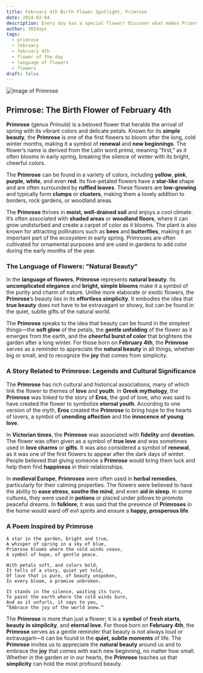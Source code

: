 ```yaml
---
title: February 4th Birth Flower Spotlight, Primrose
date: 2024-02-04
description: Every day has a special flower! Discover what makes Primrose unique as today’s birth flower and its symbolic meaning.
author: 365days
tags:
  - primrose
  - february
  - february 4th
  - flower of the day
  - language of flowers
  - flowers
draft: false
---
```


![Image of Primrose](https://cdn.pixabay.com/photo/2017/02/05/17/06/flower-2040617_1280.jpg#center)


## Primrose: The Birth Flower of February 4th

**Primrose** (genus _Primula_) is a beloved flower that heralds the arrival of spring with its vibrant colors and delicate petals. Known for its **simple beauty**, the **Primrose** is one of the first flowers to bloom after the long, cold winter months, making it a symbol of **renewal** and **new beginnings**. The flower’s name is derived from the Latin word _prima_, meaning "first," as it often blooms in early spring, breaking the silence of winter with its bright, cheerful colors.

The **Primrose** can be found in a variety of colors, including **yellow**, **pink**, **purple**, **white**, and even **red**. Its five-petaled flowers have a **star-like** shape and are often surrounded by **ruffled leaves**. These flowers are **low-growing** and typically form **clumps** or **clusters**, making them a lovely addition to borders, rock gardens, or woodland areas.

The **Primrose** thrives in **moist, well-drained soil** and enjoys a cool climate. It’s often associated with **shaded areas** or **woodland floors**, where it can grow undisturbed and create a carpet of color as it blooms. The plant is also known for attracting pollinators such as **bees** and **butterflies**, making it an important part of the ecosystem in early spring. Primroses are often cultivated for ornamental purposes and are used in gardens to add color during the early months of the year.

### The Language of Flowers: "Natural Beauty"

In the **language of flowers**, **Primrose** represents **natural beauty**. Its **uncomplicated elegance** and **bright, simple blooms** make it a symbol of the purity and charm of nature. Unlike more elaborate or exotic flowers, the **Primrose**’s beauty lies in its **effortless simplicity**. It embodies the idea that **true beauty** does not have to be extravagant or showy, but can be found in the quiet, subtle gifts of the natural world.

The **Primrose** speaks to the idea that beauty can be found in the simplest things—the **soft glow** of the petals, the **gentle unfolding** of the flower as it emerges from the earth, and the **cheerful burst of color** that brightens the garden after a long winter. For those born on **February 4th**, the **Primrose** serves as a reminder to appreciate the **natural beauty** in all things, whether big or small, and to recognize the **joy** that comes from simplicity.

### A Story Related to Primrose: Legends and Cultural Significance

The **Primrose** has rich cultural and historical associations, many of which link the flower to themes of **love** and **youth**. In **Greek mythology**, the **Primrose** was linked to the story of **Eros**, the god of love, who was said to have created the flower to symbolize **eternal youth**. According to one version of the myth, **Eros** created the **Primrose** to bring hope to the hearts of lovers, a symbol of **unending affection** and the **innocence of young love**.

In **Victorian times**, the **Primrose** was associated with **fidelity** and **devotion**. The flower was often given as a symbol of **true love** and was sometimes used in **love charms** or **gifts**. It was also considered a symbol of **renewal**, as it was one of the first flowers to appear after the dark days of winter. People believed that giving someone a **Primrose** would bring them luck and help them find **happiness** in their relationships.

In **medieval Europe**, **Primroses** were often used in **herbal remedies**, particularly for their calming properties. The flowers were believed to have the ability to **ease stress**, **soothe the mind**, and even **aid in sleep**. In some cultures, they were used in **potions** or placed under pillows to promote peaceful dreams. In **folklore**, it was said that the presence of **Primroses** in the home would ward off evil spirits and ensure a **happy, prosperous life**.

### A Poem Inspired by Primrose

```
A star in the garden, bright and true,  
A whisper of spring in a sky of blue,  
Primrose blooms where the cold winds cease,  
A symbol of hope, of gentle peace.  

With petals soft, and colors bold,  
It tells of a story, quiet yet told,  
Of love that is pure, of beauty unspoken,  
In every bloom, a promise unbroken.  

It stands in the silence, waiting its turn,  
To paint the earth where the cold winds burn,  
And as it unfurls, it says to you,  
“Embrace the joy of the world anew.”  
```

The **Primrose** is more than just a flower; it is a **symbol** of **fresh starts**, **beauty in simplicity**, and **eternal love**. For those born on **February 4th**, the **Primrose** serves as a gentle reminder that beauty is not always loud or extravagant—it can be found in the **quiet, subtle moments** of life. The **Primrose** invites us to appreciate the **natural beauty** around us and to embrace the **joy** that comes with each new beginning, no matter how small. Whether in the garden or in our hearts, the **Primrose** teaches us that **simplicity** can hold the most profound beauty.